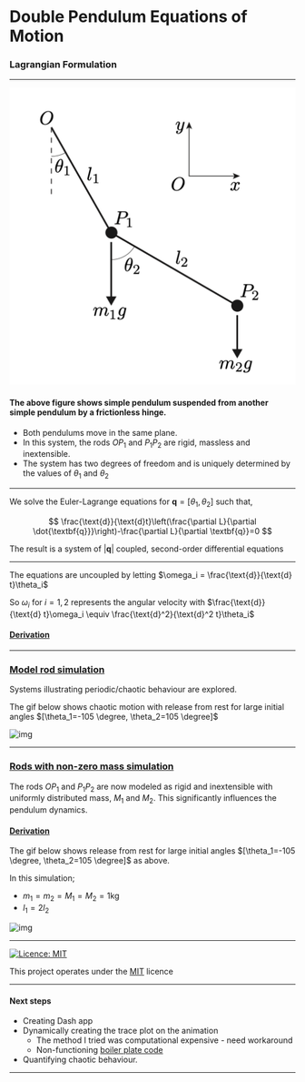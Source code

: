 # Double Pendulum Equations of Motion

### Lagrangian Formulation

----

![img](Resources/Double_Pendulum.png)

#### The above figure shows simple pendulum suspended from another simple pendulum by a frictionless hinge. 
- Both pendulums move in the same plane. 
- In this system, the rods $OP_1$ and $P_1P_2$ are rigid, massless and inextensible.
- The system has two degrees of freedom and is uniquely determined by the values of $\theta_1$ and $\theta_2$

----

We solve the Euler-Lagrange equations for $\textbf{q} = [\theta_1, \theta_2]$ such that, 

$$
\frac{\text{d}}{\text{d}t}\left(\frac{\partial L}{\partial \dot{\textbf{q}}}\right)-\frac{\partial L}{\partial \textbf{q}}=0
$$

The result is a system of $|\textbf{q}|$ coupled, second-order differential equations

----

The equations are uncoupled by letting $\omega_i = \frac{\text{d}}{\text{d} t}\theta_i$

So $\omega_i$ for $i=1,2$ represents the angular velocity with $\frac{\text{d}}{\text{d} t}\omega_i \equiv \frac{\text{d}^2}{\text{d}^2 t}\theta_i$

#### [Derivation](https://github.com/pineapple-bois/Double_Pendulum/blob/master/Derivation.ipynb)

----

### [Model rod simulation](https://github.com/pineapple-bois/Double_Pendulum/blob/master/Simulation.ipynb)

Systems illustrating periodic/chaotic behaviour are explored.

The gif below shows chaotic motion with release from rest for large initial angles $[\theta_1=-105 \degree, \theta_2=105 \degree]$

![img](Resources/Chaotic_1.gif)

----

### [Rods with non-zero mass simulation](https://github.com/pineapple-bois/Double_Pendulum/tree/master/Compound_Double_Pendulum)

The rods $OP_1$ and $P_1P_2$ are now modeled as rigid and inextensible with uniformly distributed mass, $M_1$ and $M_2$. This significantly influences the pendulum dynamics.


#### [Derivation](https://github.com/pineapple-bois/Double_Pendulum/blob/master/Compound_Double_Pendulum/Derivation_Moments.ipynb)

The gif below shows release from rest for large initial angles $[\theta_1=-105 \degree, \theta_2=105 \degree]$ as above.

In this simulation;
- $m_1=m_2=M_1=M_2=1\text{kg}$
- $l_1=2l_2$ 

![img](Compound_Double_Pendulum/Image_files/Moment_2.gif)

----

[![Licence: MIT](https://img.shields.io/badge/Licence-MIT-yellow.svg)](https://opensource.org/licenses/MIT)

This project operates under the [MIT](LICENSE.md) licence

----

#### Next steps

- Creating Dash app
- Dynamically creating the trace plot on the animation
  - The method I tried was computational expensive - need workaround
  - Non-functioning [boiler plate code](https://github.com/pineapple-bois/Double_Pendulum/blob/master/To_do/dynamic_traces.py)
- Quantifying chaotic behaviour.

----

